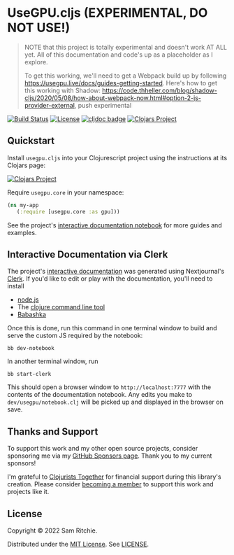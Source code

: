# UseGPU.cljs (EXPERIMENTAL, DO NOT USE!)

> NOTE that this project is totally experimental and doesn't work AT ALL yet.
> All of this documentation and code's up as a placeholder as I explore.
>
> To get this working, we'll need to get a Webpack build up by following
> https://usegpu.live/docs/guides-getting-started. Here's how to get this
> working with Shadow:
> https://code.thheller.com/blog/shadow-cljs/2020/05/08/how-about-webpack-now.html#option-2-js-provider-external,
> push experimental

[![Build Status](https://github.com/mentat-collective/usegpu.cljs/actions/workflows/kondo.yml/badge.svg?branch=main)](https://github.com/mentat-collective/usegpu.cljs/actions/workflows/kondo.yml)
[![License](https://img.shields.io/badge/license-MIT-brightgreen.svg)](https://github.com/mentat-collective/usegpu.cljs/blob/main/LICENSE)
[![cljdoc badge](https://cljdoc.org/badge/org.mentat/usegpu.cljs)](https://cljdoc.org/d/org.mentat/usegpu.cljs/CURRENT)
[![Clojars Project](https://img.shields.io/clojars/v/org.mentat/usegpu.cljs.svg)](https://clojars.org/org.mentat/usegpu.cljs)

## Quickstart

Install `usegpu.cljs` into your Clojurescript project using the instructions
at its Clojars page:

[![Clojars Project](https://img.shields.io/clojars/v/org.mentat/usegpu.cljs.svg)](https://clojars.org/org.mentat/usegpu.cljs)

Require `usegpu.core` in your namespace:

```clj
(ns my-app
   (:require [usegpu.core :as gpu]))
```

See the project's [interactive documentation
notebook](https://usegpu.mentat.org) for more guides and examples.

## Interactive Documentation via Clerk

The project's [interactive documentation](https://usegpu.mentat.org) was
generated using Nextjournal's [Clerk](https://github.com/nextjournal/clerk). If
you'd like to edit or play with the documentation, you'll need to install

- [node.js](https://nodejs.org/en/)
- The [clojure command line tool](https://clojure.org/guides/install_clojure)
- [Babashka](https://github.com/babashka/babashka#installation)

Once this is done, run this command in one terminal window to build and serve the custom JS required by the notebook:

```
bb dev-notebook
```

In another terminal window, run

```
bb start-clerk
```

This should open a browser window to `http://localhost:7777` with the contents
of the documentation notebook. Any edits you make to `dev/usegpu/notebook.clj`
will be picked up and displayed in the browser on save.

## Thanks and Support

To support this work and my other open source projects, consider sponsoring me
via my [GitHub Sponsors page](https://github.com/sponsors/sritchie). Thank you
to my current sponsors!

I'm grateful to [Clojurists Together](https://www.clojuriststogether.org/) for
financial support during this library's creation. Please consider [becoming a
member](https://www.clojuriststogether.org/developers/) to support this work and
projects like it.

## License

Copyright © 2022 Sam Ritchie.

Distributed under the [MIT License](LICENSE). See [LICENSE](LICENSE).

[CLJS]: https://clojurescript.org/
[USEGPU]: https://usegpu.live/
[REACT]: https://reactjs.org/
[REAGENT]: https://reagent-project.github.io/
